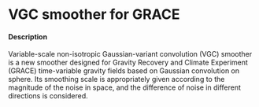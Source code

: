 # VGC smoother for GRACE  

#### Description
Variable-scale non-isotropic Gaussian-variant convolution (VGC) smoother is a new smoother designed for Gravity  Recovery  and  Climate  Experiment (GRACE) time-variable gravity fields based on Gaussian convolution on sphere.
Its smoothing scale is appropriately given according to the magnitude of the noise in space, and the difference of noise in different directions is considered.
